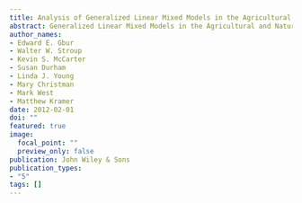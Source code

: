 ```yaml
---
title: Analysis of Generalized Linear Mixed Models in the Agricultural and Natural Resources Sciences
abstract: Generalized Linear Mixed Models in the Agricultural and Natural Resources Sciences provides readers with an understanding and appreciation for the design and analysis of mixed models for non-normally distributed data. It is the only publication of its kind directed specifically toward the agricultural and natural resources sciences audience. Readers will especially benefit from the numerous worked examples based on actual experimental data and the discussion of pitfalls associated with incorrect analyses.
author_names:
- Edward E. Gbur
- Walter W. Stroup
- Kevin S. McCarter
- Susan Durham
- Linda J. Young
- Mary Christman
- Mark West
- Matthew Kramer
date: 2012-02-01
doi: ""
featured: true
image: 
  focal_point: ""
  preview_only: false
publication: John Wiley & Sons
publication_types:
- "5"
tags: []
---
```


